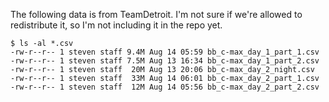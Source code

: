The following data is from TeamDetroit. I'm not sure if we're allowed to
redistribute it, so I'm not including it in the repo yet.

```
$ ls -al *.csv
-rw-r--r-- 1 steven staff 9.4M Aug 14 05:59 bb_c-max_day_1_part_1.csv
-rw-r--r-- 1 steven staff 7.5M Aug 13 16:34 bb_c-max_day_1_part_2.csv
-rw-r--r-- 1 steven staff  20M Aug 13 20:06 bb_c-max_day_2_night.csv
-rw-r--r-- 1 steven staff  33M Aug 14 06:01 bb_c-max_day_2_part_1.csv
-rw-r--r-- 1 steven staff  12M Aug 14 05:56 bb_c-max_day_2_part_2.csv
```
